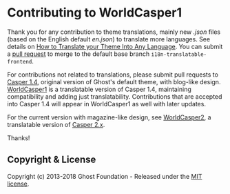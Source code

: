 # Contributing to WorldCasper1

Thank you for any contribution to theme translations, mainly new _.json_ files (based on the English default _en.json_) to translate more languages. See details on [How to Translate your Theme Into Any Language](https://themes.ghost.org/docs/i18n). You can submit a [pull request](https://help.github.com/articles/creating-a-pull-request/) to merge to the default base branch `i18n-translatable-frontend`.

For contributions not related to translations, please submit pull requests to [Casper 1.4](https://github.com/TryGhost/Casper/tree/1.4), original version of Ghost's default theme, with blog-like design. [WorldCasper1](https://github.com/juan-g/WorldCasper1) is a translatable version of Casper 1.4, maintaining compatibility and adding just translatability. Contributions that are accepted into Casper 1.4 will appear in WorldCasper1 as well with later updates.

For the current version with magazine-like design, see [WorldCasper2](https://github.com/juan-g/WorldCasper2), a translatable version of [Casper 2.x](https://github.com/TryGhost/Casper).

Thanks!

## Copyright & License

Copyright (c) 2013-2018 Ghost Foundation - Released under the [MIT license](LICENSE).
